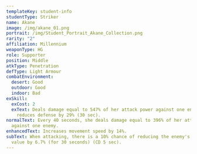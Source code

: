 ```yaml
---
templateKey: student-info
studentType: Striker
name: Akane
image: /img/akane_01.png
portrait: /img/Student_Portrait_Akane_Collection.png
rarity: "2"
affiliation: Millennium
weaponType: HG
role: Supporter
position: Middle
atkType: Penetration
defType: Light Armour
combatEnvironment:
  desert: Good
  outdoor: Good
  indoor: Bad
exSkill:
  exCost: 2
  exText: Deals damage equal to 547% of her attack power against one enemy. Also
    reduces defense by 29% (30 sec).
normalText: Every 40 seconds, she deals damage equal to 396% of her attack power
  against one enemy.
enhancedText: Increases movement speed by 14%.
subText: When attacking, there is a 10% chance of reducing the enemy's evasion
  value by 6.7% (for 30 seconds) (CD 5 sec).
---
```

